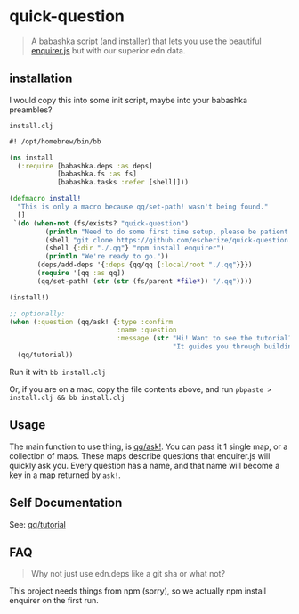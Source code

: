 # quick-question

> A babashka script (and installer) that lets you use the beautiful [enquirer.js](https://github.com/enquirer) but with our superior edn data.

## installation

I would copy this into some init script, maybe into your babashka preambles?

`install.clj`
``` clojure
#! /opt/homebrew/bin/bb

(ns install
  (:require [babashka.deps :as deps]
            [babashka.fs :as fs]
            [babashka.tasks :refer [shell]]))

(defmacro install!
  "This is only a macro because qq/set-path! wasn't being found."
  []
 `(do (when-not (fs/exists? "quick-question")
         (println "Need to do some first time setup, please be patient...")
         (shell "git clone https://github.com/escherize/quick-question.git .qq")
         (shell {:dir "./.qq"} "npm install enquirer")
         (println "We're ready to go."))
       (deps/add-deps '{:deps {qq/qq {:local/root "./.qq"}}})
       (require '[qq :as qq])
       (qq/set-path! (str (str (fs/parent *file*)) "/.qq"))))

(install!)

;; optionally:
(when (:question (qq/ask! {:type :confirm
                           :name :question
                           :message (str "Hi! Want to see the tutorial? "
                                         "It guides you through building up some prompts, and then lets you answer them.")}))
  (qq/tutorial))

```

Run it with `bb install.clj`

Or, if you are on a mac, copy the file contents above, and run `pbpaste > install.clj && bb install.clj`

## Usage

The main function to use thing, is [qq/ask!](https://github.com/escherize/quick-question/blob/master/qq.clj#L19). You can pass it 1 single map, or a collection of maps. These maps describe questions that enquirer.js will quickly ask you. Every question has a name, and that name will become a key in a map returned by `ask!`.

## Self Documentation

See: [qq/tutorial](https://github.com/escherize/quick-question/blob/master/qq.clj#L125)

## FAQ

> Why not just use edn.deps like a git sha or what not?

This project needs things from npm (sorry), so we actually npm install enquirer on the first run. 
